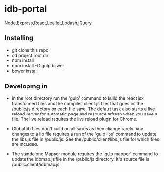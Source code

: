 idb-portal
==========

Node,Express,React,Leaflet,Lodash,jQuery


## Installing

- git clone this repo
- cd project root dir
- npm install
- npm install -G gulp bower
- bower install

## Developing in
- in the root directory run the 'gulp' command to build the react jsx transformed files and the compiled client.js files that goes int the /public/js   directory on each file save. The default task also starts a live reload server 
for automatic page and resource refresh when you save a file. The live reload requires the live reload plugin for Chrome.

- Global lib files don't build on all saves as they change rarely. Any changes to a lib file requires a run of the 'gulp libs'  command to update the libs.js file in /public/js.  See the /public/client/libs.js file for which files are included.

- The standalone Mapper module requires the  'gulp mapper' command to update the idbmap.js file in the /public/js directory. It's source file is /public/client/idbmap.js
